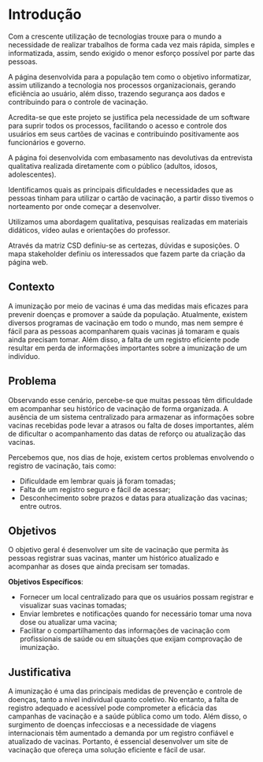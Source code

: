 # Introdução

Com a crescente utilização de tecnologias trouxe para o mundo a necessidade de realizar trabalhos de forma cada vez mais rápida, simples e informatizada, assim, sendo exigido o menor esforço possível por parte das pessoas. 

A página desenvolvida para a população tem como o objetivo informatizar, assim utilizando a tecnologia nos processos organizacionais, gerando eficiência ao usuário, além disso, trazendo segurança aos dados e contribuindo para o controle de vacinação. 

Acredita-se que este projeto se justifica pela necessidade de um software para suprir todos os processos, facilitando o acesso e controle dos usuários em seus cartões de vacinas e contribuindo positivamente aos funcionários e governo. 

A página foi desenvolvida com embasamento nas devolutivas da entrevista qualitativa realizada diretamente com o público (adultos, idosos, adolescentes). 

Identificamos quais as principais dificuldades e necessidades que as pessoas tinham para utilizar o  cartão de vacinação, a partir disso tivemos o norteamento por onde começar a desenvolver. 

Utilizamos uma abordagem qualitativa, pesquisas realizadas em materiais didáticos, vídeo aulas e orientações do professor. 

Através da matriz CSD definiu-se as certezas, dúvidas e suposições. O mapa stakeholder definiu os interessados que fazem parte da criação da página web.

## Contexto

A imunização por meio de vacinas é uma das medidas mais eficazes para prevenir doenças e promover a saúde da população. Atualmente, existem diversos programas de vacinação em todo o mundo, mas nem sempre é fácil para as pessoas acompanharem quais vacinas já tomaram e quais ainda precisam tomar. Além disso, a falta de um registro eficiente pode resultar em perda de informações importantes sobre a imunização de um indivíduo. 

## Problema

Observando esse cenário, percebe-se que muitas pessoas têm dificuldade em acompanhar seu histórico de vacinação de forma organizada. A ausência de um sistema centralizado para armazenar as informações sobre vacinas recebidas pode levar a atrasos ou falta de doses importantes, além de dificultar o acompanhamento das datas de reforço ou atualização das vacinas.

Percebemos que, nos dias de hoje, existem certos problemas envolvendo o registro de vacinação, tais como:

- Dificuldade em lembrar quais já foram tomadas; 
- Falta de um registro seguro e fácil de acessar; 
- Desconhecimento sobre prazos e datas para atualização das vacinas; entre outros. 

## Objetivos

O objetivo geral é desenvolver um site de vacinação que permita às pessoas registrar suas vacinas, manter um histórico atualizado e acompanhar as doses que ainda precisam ser tomadas.

**Objetivos Específicos**:

- Fornecer um local centralizado para que os usuários possam registrar e visualizar suas vacinas tomadas; 
- Enviar lembretes e notificações quando for necessário tomar uma nova dose ou atualizar uma vacina; 
- Facilitar o compartilhamento das informações de vacinação com profissionais de saúde ou em situações que exijam comprovação de imunização.  

## Justificativa

A imunização é uma das principais medidas de prevenção e controle de doenças, tanto a nível individual quanto coletivo. No entanto, a falta de registro adequado e acessível pode comprometer a eficácia das campanhas de vacinação e a saúde pública como um todo. Além disso, o surgimento de doenças infecciosas e a necessidade de viagens internacionais têm aumentado a demanda por um registro confiável e atualizado de vacinas. Portanto, é essencial desenvolver um site de vacinação que ofereça uma solução eficiente e fácil de usar. 
